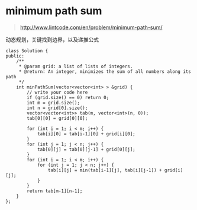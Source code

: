# minimum path sum
>http://www.lintcode.com/en/problem/minimum-path-sum/

动态规划，关键找到边界，以及递推公式

    class Solution {
    public:
        /**
         * @param grid: a list of lists of integers.
         * @return: An integer, minimizes the sum of all numbers along its path
         */
        int minPathSum(vector<vector<int> > &grid) {
            // write your code here
            if (grid.size() == 0) return 0;
            int m = grid.size();
            int n = grid[0].size();
            vector<vector<int>> tab(m, vector<int>(n, 0));
            tab[0][0] = grid[0][0];

            for (int i = 1; i < m; i++) {
                tab[i][0] = tab[i-1][0] + grid[i][0];
            }
            for (int j = 1; j < n; j++) {
                tab[0][j] = tab[0][j-1] + grid[0][j];
            }
            for (int i = 1; i < m; i++) {
                for (int j = 1; j < n; j++) {
                    tab[i][j] = min(tab[i-1][j], tab[i][j-1]) + grid[i][j];
                }
            }
            return tab[m-1][n-1];
        }
    };
